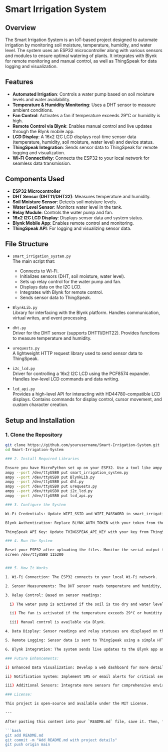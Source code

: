 # Smart Irrigation System

## Overview
The Smart Irrigation System is an IoT-based project designed to automate irrigation by monitoring soil moisture, temperature, humidity, and water level. The system uses an ESP32 microcontroller along with various sensors and modules to ensure optimal watering of plants. It integrates with Blynk for remote monitoring and manual control, as well as ThingSpeak for data logging and visualization.

## Features
- **Automated Irrigation**: Controls a water pump based on soil moisture levels and water availability.
- **Temperature & Humidity Monitoring**: Uses a DHT sensor to measure ambient conditions.
- **Fan Control**: Activates a fan if temperature exceeds 29°C or humidity is high.
- **Remote Control via Blynk**: Enables manual control and live updates through the Blynk mobile app.
- **LCD Display**: A 16x2 I2C LCD displays real-time sensor data (temperature, humidity, soil moisture, water level) and device status.
- **ThingSpeak Integration**: Sends sensor data to ThingSpeak for remote logging and visualization.
- **Wi-Fi Connectivity**: Connects the ESP32 to your local network for seamless data transmission.

## Components Used
- **ESP32 Microcontroller**
- **DHT Sensor (DHT11/DHT22)**: Measures temperature and humidity.
- **Soil Moisture Sensor**: Detects soil moisture levels.
- **Water Level Sensor**: Monitors water level in the tank.
- **Relay Module**: Controls the water pump and fan.
- **16x2 I2C LCD Display**: Displays sensor data and system status.
- **Blynk Mobile App**: Enables remote control and monitoring.
- **ThingSpeak API**: For logging and visualizing sensor data.

## File Structure
- `smart_irrigation_system.py`  
  The main script that:
  - Connects to Wi-Fi.
  - Initializes sensors (DHT, soil moisture, water level).
  - Sets up relay control for the water pump and fan.
  - Displays data on the I2C LCD.
  - Integrates with Blynk for remote control.
  - Sends sensor data to ThingSpeak.

- `BlynkLib.py`  
  Library for interfacing with the Blynk platform. Handles communication, virtual writes, and event processing.

- `dht.py`  
  Driver for the DHT sensor (supports DHT11/DHT22). Provides functions to measure temperature and humidity.

- `urequests.py`  
  A lightweight HTTP request library used to send sensor data to ThingSpeak.

- `i2c_lcd.py`  
  Driver for controlling a 16x2 I2C LCD using the PCF8574 expander. Handles low-level LCD commands and data writing.

- `lcd_api.py`  
  Provides a high-level API for interacting with HD44780-compatible LCD displays. Contains commands for display control, cursor movement, and custom character creation.

## Setup and Installation

### 1. Clone the Repository

```bash
git clone https://github.com/yourusername/Smart-Irrigation-System.git
cd Smart-Irrigation-System

### 2. Install Required Libraries

Ensure you have MicroPython set up on your ESP32. Use a tool like ampy or rshell to upload the files to your device. For example:
ampy --port /dev/ttyUSB0 put smart_irrigation_system.py
ampy --port /dev/ttyUSB0 put BlynkLib.py
ampy --port /dev/ttyUSB0 put dht.py
ampy --port /dev/ttyUSB0 put urequests.py
ampy --port /dev/ttyUSB0 put i2c_lcd.py
ampy --port /dev/ttyUSB0 put lcd_api.py

### 3. Configure the System

Wi-Fi Credentials: Update WIFI_SSID and WIFI_PASSWORD in smart_irrigation_system.py.

Blynk Authentication: Replace BLYNK_AUTH_TOKEN with your token from the Blynk app.

ThingSpeak API Key: Update THINGSPEAK_API_KEY with your key from ThingSpeak.

### 4. Run the System

Reset your ESP32 after uploading the files. Monitor the serial output to see sensor readings and system logs:
screen /dev/ttyUSB0 115200


### 5. How It Works

1. Wi-Fi Connection: The ESP32 connects to your local Wi-Fi network.

2. Sensor Measurements: The DHT sensor reads temperature and humidity, while the soil moisture and water level sensors provide real-time data.

3. Relay Control: Based on sensor readings:

  i) The water pump is activated if the soil is too dry and water level is sufficient.

  ii) The fan is activated if the temperature exceeds 29°C or humidity is high.

  iii) Manual control is available via Blynk.

4. Data Display: Sensor readings and relay statuses are displayed on the I2C LCD.

5. Remote Logging: Sensor data is sent to ThingSpeak using a simple HTTP GET request.

6. Blynk Integration: The system sends live updates to the Blynk app and responds to virtual pin commands for manual control.

### Future Enhancements:

i) Enhanced Data Visualization: Develop a web dashboard for more detailed data analysis.

ii) Notification System: Implement SMS or email alerts for critical sensor thresholds.

iii) Additional Sensors: Integrate more sensors for comprehensive environmental monitoring.

### License:

This project is open-source and available under the MIT License.

---

After pasting this content into your `README.md` file, save it. Then, follow the steps to add, commit, and push it to your GitHub repository (if you're using Git locally):

```bash
git add README.md
git commit -m "Add README.md with project details"
git push origin main

